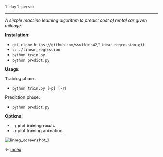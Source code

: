 `1 day`
`1 person`

---

_A simple machine learning algorithm to predict cost of rental car given mileage._

__Installation:__

* `git clone https://github.com/wwatkins42/linear_regression.git`
* `cd ./linear_regression`
* `python train.py`
* `python predict.py`

**Usage:**

Training phase:
* `python train.py [-p] [-r]`

Prediction phase:
* `python predict.py`

**Options:**
* `-p` plot training result.
* `-r` plot training animation.

![linreg_screenshot_1](/images/Screen%20Shot%202017-03-20%20at%203.57.57%20PM.png?raw=true "linear_regression")

&#8592; [Index](https://wwatkins42.github.io/index)
